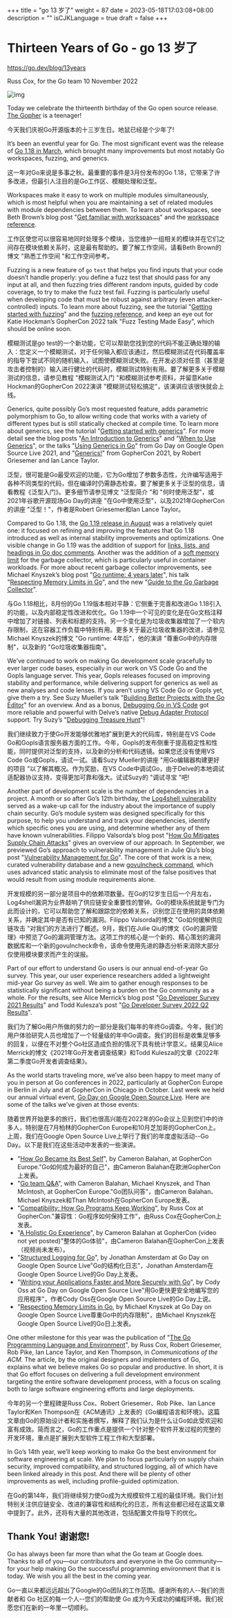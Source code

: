 +++
title = "go 13 岁了"
weight = 87
date = 2023-05-18T17:03:08+08:00
description = ""
isCJKLanguage = true
draft = false
+++

# Thirteen Years of Go - go 13 岁了

https://go.dev/blog/13years

Russ Cox, for the Go team
10 November 2022

![img](ThirteenYearsOfGo_img/gopherbelly300.jpg)

Today we celebrate the thirteenth birthday of the Go open source release. [The Gopher](https://go.dev/doc/gopher) is a teenager!

今天我们庆祝Go开源版本的十三岁生日。地鼠已经是个少年了!

It’s been an eventful year for Go. The most significant event was the release of [Go 1.18 in March](https://go.dev/blog/go1.18), which brought many improvements but most notably Go workspaces, fuzzing, and generics.

这一年对Go来说是多事之秋。最重要的事件是3月份发布的Go 1.18，它带来了许多改进，但最引人注目的是Go工作区、模糊处理和泛型。

Workspaces make it easy to work on multiple modules simultaneously, which is most helpful when you are maintaining a set of related modules with module dependencies between them. To learn about workspaces, see Beth Brown’s blog post "[Get familiar with workspaces](https://go.dev/blog/get-familiar-with-workspaces)" and the [workspace reference](https://go.dev/ref/mod#workspaces).

工作区使您可以很容易地同时处理多个模块，当您维护一组相关的模块并在它们之间存在模块依赖关系时，这是最有帮助的。要了解工作空间，请看Beth Brown的博文 "熟悉工作空间 "和工作空间参考。

Fuzzing is a new feature of `go` `test` that helps you find inputs that your code doesn’t handle properly: you define a fuzz test that should pass for any input at all, and then fuzzing tries different random inputs, guided by code coverage, to try to make the fuzz test fail. Fuzzing is particularly useful when developing code that must be robust against arbitrary (even attacker-controlled) inputs. To learn more about fuzzing, see the tutorial "[Getting started with fuzzing](https://go.dev/doc/tutorial/fuzz)" and the [fuzzing reference](https://go.dev/security/fuzz/), and keep an eye out for Katie Hockman’s GopherCon 2022 talk "Fuzz Testing Made Easy", which should be online soon.

模糊测试是go test的一个新功能，它可以帮助您找到您的代码不能正确处理的输入：您定义一个模糊测试，对于任何输入都应该通过，然后模糊测试在代码覆盖率的指导下尝试不同的随机输入，试图使模糊测试失败。在开发必须对任意（甚至是攻击者控制的）输入进行健壮的代码时，模糊测试特别有用。要了解更多关于模糊测试的信息，请参见教程 "模糊测试入门 "和模糊测试参考资料，并留意Katie Hockman的GopherCon 2022演讲 "模糊测试轻松搞定"，该演讲应该很快就会上线。

Generics, quite possibly Go’s most requested feature, adds parametric polymorphism to Go, to allow writing code that works with a variety of different types but is still statically checked at compile time. To learn more about generics, see the tutorial "[Getting started with generics](https://go.dev/doc/tutorial/generics)". For more detail see the blog posts "[An Introduction to Generics](https://go.dev/blog/intro-generics)" and "[When to Use Generics](https://go.dev/blog/when-generics)", or the talks "[Using Generics in Go](https://www.youtube.com/watch?v=nr8EpUO9jhw)" from Go Day on Google Open Source Live 2021, and "[Generics!](https://www.youtube.com/watch?v=Pa_e9EeCdy8)" from GopherCon 2021, by Robert Griesemer and Ian Lance Taylor.

泛型，很可能是Go最受欢迎的功能，它为Go增加了参数多态性，允许编写适用于各种不同类型的代码，但在编译时仍需静态检查。要了解更多关于泛型的信息，请看教程《泛型入门》。更多细节请参见博文 "泛型简介 "和 "何时使用泛型"，或2021年谷歌开源现场Go Day的讲座 "在Go中使用泛型"，以及2021年GopherCon的讲座 "泛型！"，作者是Robert Griesemer和Ian Lance Taylor。

Compared to Go 1.18, the [Go 1.19 release in August](https://go.dev/blog/go1.19) was a relatively quiet one: it focused on refining and improving the features that Go 1.18 introduced as well as internal stability improvements and optimizations. One visible change in Go 1.19 was the addition of support for [links, lists, and headings in Go doc comments](https://go.dev/doc/comment). Another was the addition of a [soft memory limit](https://go.dev/doc/go1.19#runtime) for the garbage collector, which is particularly useful in container workloads. For more about recent garbage collector improvements, see Michael Knyszek’s blog post "[Go runtime: 4 years later](https://go.dev/blog/go119runtime)", his talk "[Respecting Memory Limits in Go](https://www.youtube.com/watch?v=07wduWyWx8M&list=PLtoVuM73AmsJjj5tnZ7BodjN_zIvpULSx)", and the new "[Guide to the Go Garbage Collector](https://go.dev/doc/gc-guide)".

与Go 1.18相比，8月份的Go 1.19版本相对平静：它侧重于完善和改进Go 1.18引入的功能，以及内部稳定性改进和优化。Go 1.19中一个可见的变化是在Go文档注释中增加了对链接、列表和标题的支持。另一个变化是为垃圾收集器增加了一个软内存限制，这在容器工作负载中特别有用。更多关于最近垃圾收集器的改进，请参见Michael Knyszek的博文 "Go runtime: 4年后"，他的演讲 "尊重Go中的内存限制"，以及新的 "Go垃圾收集器指南"。

We’ve continued to work on making Go development scale gracefully to ever larger code bases, especially in our work on VS Code Go and the Gopls language server. This year, Gopls releases focused on improving stability and performance, while delivering support for generics as well as new analyses and code lenses. If you aren’t using VS Code Go or Gopls yet, give them a try. See Suzy Mueller’s talk "[Building Better Projects with the Go Editor](https://www.youtube.com/watch?v=jMyzsp2E_0U)" for an overview. And as a bonus, [Debugging Go in VS Code](https://go.dev/s/vscode-go-debug) got more reliable and powerful with Delve’s native [Debug Adapter Protocol](https://microsoft.github.io/debug-adapter-protocol/) support. Try Suzy’s "[Debugging Treasure Hunt](https://www.youtube.com/watch?v=ZPIPPRjwg7Q)"!

我们继续致力于使Go开发能够优雅地扩展到更大的代码库，特别是在VS Code Go和Gopls语言服务器方面的工作。今年，Gopls的发布侧重于提高稳定性和性能，同时提供对泛型的支持，以及新的分析和代码透镜。如果您还没有使用VS Code Go或Gopls，请试一试。请看Suzy Mueller的讲座 "用Go编辑器构建更好的项目 "以了解其概况。作为奖励，在VS Code中调试Go，由于Delve的本地调试适配器协议支持，变得更加可靠和强大。试试Suzy的 "调试寻宝 "吧!

Another part of development scale is the number of dependencies in a project. A month or so after Go’s 12th birthday, the [Log4shell vulnerability](https://en.wikipedia.org/wiki/Log4Shell) served as a wake-up call for the industry about the importance of supply chain security. Go’s module system was designed specifically for this purpose, to help you understand and track your dependencies, identify which specific ones you are using, and determine whether any of them have known vulnerabilities. Filippo Valsorda’s blog post "[How Go Mitigates Supply Chain Attacks](https://go.dev/blog/supply-chain)" gives an overview of our approach. In September, we previewed Go’s approach to vulnerability management in Julie Qiu’s blog post "[Vulnerability Management for Go](https://go.dev/blog/vuln)". The core of that work is a new, curated vulnerability database and a new [govulncheck command](https://pkg.go.dev/golang.org/x/vuln/cmd/govulncheck), which uses advanced static analysis to eliminate most of the false positives that would result from using module requirements alone.

开发规模的另一部分是项目中的依赖项数量。在Go的12岁生日后一个月左右，Log4shell漏洞为业界敲响了供应链安全重要性的警钟。Go的模块系统就是专门为此而设计的，它可以帮助您了解和跟踪您的依赖关系，识别您正在使用的具体依赖关系，并确定其中是否有已知的漏洞。Filippo Valsorda的博文 "Go如何缓解供应链攻击 "对我们的方法进行了概述。9月，我们在Julie Qiu的博文《Go的漏洞管理》中预览了Go的漏洞管理方法。这项工作的核心是一个新的、精心策划的漏洞数据库和一个新的govulncheck命令，该命令使用先进的静态分析来消除大部分仅使用模块要求而产生的误报。

Part of our effort to understand Go users is our annual end-of-year Go survey. This year, our user experience researchers added a lightweight mid-year Go survey as well. We aim to gather enough responses to be statistically significant without being a burden on the Go community as a whole. For the results, see Alice Merrick’s blog post "[Go Developer Survey 2021 Results](https://go.dev/blog/survey2021-results)" and Todd Kulesza’s post "[Go Developer Survey 2022 Q2 Results](https://go.dev/blog/survey2022-q2-results)".

我们为了解Go用户所做的努力的一部分是我们每年的年终Go调查。今年，我们的用户体验研究人员也增加了一个轻量级的年中Go调查。我们的目标是收集足够多的回复，以便在不对整个Go社区造成负担的情况下具有统计学意义。结果见Alice Merrick的博文《2021年Go开发者调查结果》和Todd Kulesza的文章《2022年第二季度Go开发者调查结果》。

As the world starts traveling more, we’ve also been happy to meet many of you in person at Go conferences in 2022, particularly at GopherCon Europe in Berlin in July and at GopherCon in Chicago in October. Last week we held our annual virtual event, [Go Day on Google Open Source Live](https://opensourcelive.withgoogle.com/events/go-day-2022). Here are some of the talks we’ve given at those events:

随着世界开始更多的旅行，我们也很高兴能在2022年的Go会议上见到您们中的许多人，特别是在7月柏林的GopherCon Europe和10月芝加哥的GopherCon上。上周，我们在Google Open Source Live上举行了我们的年度虚拟活动--Go Day。以下是我们在这些活动中发表的一些演讲。

- "[How Go Became its Best Self](https://www.youtube.com/watch?v=vQm_whJZelc)", by Cameron Balahan, at GopherCon Europe."Go如何成为最好的自己"，由Cameron Balahan在欧洲GopherCon上发表。
- "[Go team Q&A](https://www.youtube.com/watch?v=KbOTTU9yEpI)", with Cameron Balahan, Michael Knyszek, and Than McIntosh, at GopherCon Europe."Go团队问答"，由Cameron Balahan、Michael Knyszek和Than McIntosh在GopherCon Europe发表。
- "[Compatibility: How Go Programs Keep Working](https://www.youtube.com/watch?v=v24wrd3RwGo)", by Russ Cox at GopherCon."兼容性：Go程序如何保持工作"，由Russ Cox在GopherCon上发表。
- "[A Holistic Go Experience](https://www.gophercon.com/agenda/session/998660)", by Cameron Balahan at GopherCon (video not yet posted)"整体的Go体验"，由Cameron Balahan在GopherCon上发表（视频尚未发布）。
- "[Structured Logging for Go](https://opensourcelive.withgoogle.com/events/go-day-2022/watch?talk=talk2)", by Jonathan Amsterdam at Go Day on Google Open Source Live"Go的结构化日志"，Jonathan Amsterdam在Google Open Source Live的Go Day上发表。
- "[Writing your Applications Faster and More Securely with Go](https://opensourcelive.withgoogle.com/events/go-day-2022/watch?talk=talk3)", by Cody Oss at Go Day on Google Open Source Live"用Go更快更安全地编写您的应用程序"，作者Cody Oss在Google Open Source Live的Go Day上说。
- "[Respecting Memory Limits in Go](https://opensourcelive.withgoogle.com/events/go-day-2022/watch?talk=talk4), by Michael Knyszek at Go Day on Google Open Source Live尊重Go中的内存限制"，由Michael Knyszek在Google Open Source Live的Go日上发表。

One other milestone for this year was the publication of "[The Go Programming Language and Environment](https://cacm.acm.org/magazines/2022/5/260357-the-go-programming-language-and-environment/fulltext)", by Russ Cox, Robert Griesemer, Rob Pike, Ian Lance Taylor, and Ken Thompson, in *Communications of the ACM*. The article, by the original designers and implementers of Go, explains what we believe makes Go so popular and productive. In short, it is that Go effort focuses on delivering a full development environment targeting the entire software development process, with a focus on scaling both to large software engineering efforts and large deployments.

今年的另一个里程碑是Russ Cox、Robert Griesemer、Rob Pike、Ian Lance Taylor和Ken Thompson在《ACM通讯》上发表的《Go编程语言和环境》。这篇文章由Go的原始设计者和实施者撰写，解释了我们认为是什么让Go如此受欢迎和富有成效。简而言之，Go的工作重点是提供一个针对整个软件开发过程的完整的开发环境，重点是扩展到大型软件工程工作和大型部署。

In Go’s 14th year, we’ll keep working to make Go the best environment for software engineering at scale. We plan to focus particularly on supply chain security, improved compatibility, and structured logging, all of which have been linked already in this post. And there will be plenty of other improvements as well, including profile-guided optimization.

在Go的第14年，我们将继续努力使Go成为大规模软件工程的最佳环境。我们计划特别关注供应链安全、改进的兼容性和结构化的日志，所有这些都已经在这篇文章中提到了。此外，还将有大量的其他改进，包括配置文件指导下的优化。

## Thank You! 谢谢您!

Go has always been far more than what the Go team at Google does. Thanks to all of you—our contributors and everyone in the Go community—for your help making Go the successful programming environment that it is today. We wish you all the best in the coming year.

Go一直以来都远远超出了Google的Go团队的工作范围。感谢所有的人--我们的贡献者和 Go 社区的每一个人--您们的帮助使 Go 成为今天成功的编程环境。我们祝愿您们在新的一年里一切顺利。

